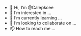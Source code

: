 - 👋 Hi, I’m @Calepkcee
- 👀 I’m interested in ...
- 🌱 I’m currently learning ...
- 💞️ I’m looking to collaborate on ...
- 📫 How to reach me ...

<!---
Calepkcee/Calepkcee is a ✨ special ✨ repository because its `README.md` (this file) appears on your GitHub profile.
You can click the Preview link to take a look at your changes.
--->
